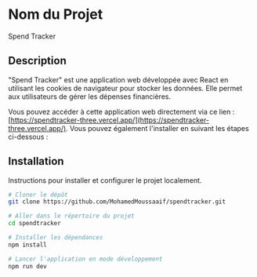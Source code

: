# Nom du Projet
Spend Tracker

## Description
"Spend Tracker" est une application web développée avec React en utilisant les cookies de navigateur pour stocker les données. Elle permet aux utilisateurs de gérer les dépenses financières.

Vous pouvez accéder à cette application web directement via ce lien : [https://spendtracker-three.vercel.app/](https://spendtracker-three.vercel.app/). Vous pouvez également l'installer en suivant les étapes ci-dessous :

## Installation
Instructions pour installer et configurer le projet localement.

```bash
# Cloner le dépôt
git clone https://github.com/MohamedMoussaaif/spendtracker.git

# Aller dans le répertoire du projet
cd spendtracker

# Installer les dépendances
npm install

# Lancer l'application en mode développement
npm run dev
